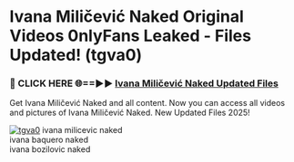 # Ivana Miličević Naked Original Videos 0nlyFans Leaked - Files Updated! (tgva0)

<h3>🔴 CLICK HERE 🌐==►► <a href="https://tinyurl.com/yckcrads" rel="nofollow">Ivana Miličević Naked Updated Files</a></h3>

Get Ivana Miličević Naked and all content. Now you can access all videos and pictures of Ivana Miličević Naked. New Updated Files 2025!

[![tgva0](https://i.imgur.com/hpKpOFt.gif)](https://tinyurl.com/yckcrads)
ivana milicevic naked<br>
ivana baquero naked<br>
ivana bozilovic naked